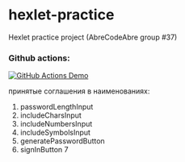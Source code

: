 # hexlet-practice
Hexlet practice project (AbreCodeAbre group #37)
### Github actions:
[![GitHub Actions Demo](https://github.com/AnastasiaMir/frontend-project-46/actions/workflows/github-actions-demo.yml/badge.svg)](https://github.com/AnastasiaMir/frontend-project-46/actions/workflows/github-actions-demo.yml)


принятые соглашения в наименованиях:
1. passwordLengthInput
2. includeCharsInput
3. includeNumbersInput
4. includeSymbolsInput
5. generatePasswordButton
6. signInButton
7
